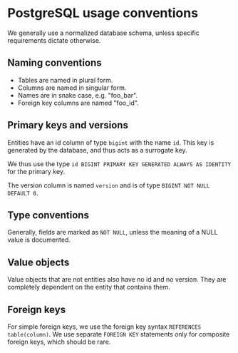 # PostgreSQL usage conventions

We generally use a normalized database schema, unless specific requirements dictate otherwise.

## Naming conventions

* Tables are named in plural form.
* Columns are named in singular form.
* Names are in snake case, e.g. "foo_bar".
* Foreign key columns are named "foo_id".

## Primary keys and versions

Entities have an id column of type `bigint` with the name `id`.
This key is generated by the database, and thus acts as a surrogate key.

We thus use the type `id BIGINT PRIMARY KEY GENERATED ALWAYS AS IDENTITY` for the primary key.

The version column is named `version` and is of type `BIGINT NOT NULL DEFAULT 0`.

## Type conventions

Generally, fields are marked as `NOT NULL`, unless the meaning of a NULL value is documented.

## Value objects

Value objects that are not entities also have no id and no version. They are completely dependent
on the entity that contains them.

## Foreign keys

For simple foreign keys, we use the foreign key syntax `REFERENCES table(column)`.
We use separate `FOREIGN KEY` statements only for composite foreign keys, which should be rare.



